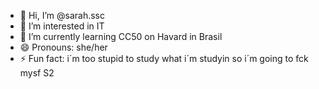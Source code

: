 - 👋 Hi, I’m @sarah.ssc
- 👀 I’m interested in IT
- 🌱 I’m currently learning CC50 on Havard in Brasil
- 😄 Pronouns: she/her
- ⚡ Fun fact: i´m too stupid to study what i´m studyin so i´m going to fck mysf S2

<!---
massan-ne/massan-ne is a ✨ special ✨ repository because its `README.md` (this file) appears on your GitHub profile.
You can click the Preview link to take a look at your changes.
--->
